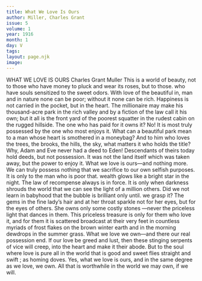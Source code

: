 ```yaml
---
title: What We Love Is Ours
author: Miller, Charles Grant
issue: 5
volume: 1
year: 1916
month: 1
day: V
tags:
layout: page.njk
image:
---
```

WHAT WE LOVE IS OURS    Charles Grant Muller    This is a world of beauty, not to those who have money to pluck and wear its roses, but to those. who have souls sensitized to the sweet odors.    With love of the beautiful in, man and in nature none can be poor; without it none can be rich.    Happiness is not carried in the pocket, but in the heart. The millionaire may make his thousand-acre park in the rich valley and by a fiction of the law call it his own; but it all is the front yard of the poorest squatter in the rudest cabin on the rugged hillside.    The one who has paid for it owns it? No!    It is most truly possessed by the one who most enjoys it.    What can a beautiful park mean to a man whose heart is smothered in a moneybag?    And to him who loves the trees, the brooks, the hills, the sky, what matters it who holds the title? Why, Adam and Eve never had a deed to Eden!    Descendants of theirs today hold deeds, but not possession. It was not the land itself which was taken away, but the power to enjoy it.    What we love is ours—and nothing more.    We can truly possess nothing that we sacrifice to our own selfish purposes. It is only to the man who is poor that. wealth glows like a bright star in the night. The law of recompense always is in force. It is only when darkness shrouds the world that we can see the light of a million others. Did we not learn in babyhood that the bubble is brilliant only until. we grasp it? The gems in the fine lady’s hair and at her throat sparkle not for her eyes, but for the eyes of others. She owns only some costly stones —never the priceless light that dances in them. This priceless treasure is only for them who love it, and for them it is scattered broadcast at their very feet in countless myriads of frost flakes on the brown winter earth and in the morning dewdrops in the summer grass.    What we love we own—and there our real possession end. If our love be greed and lust, then these stinging serpents of vice will creep, into the heart and make it their abode. But to the soul where love is pure all in the world that is good and sweet flies straight and swift ; as homing doves. Yes, what we love is ours, and in the same degree as we love, we own. All that is worthwhile in the world we may own, if we will. 

